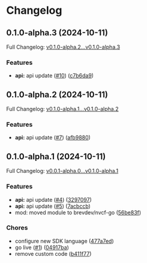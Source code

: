 # Changelog

## 0.1.0-alpha.3 (2024-10-11)

Full Changelog: [v0.1.0-alpha.2...v0.1.0-alpha.3](https://github.com/NVIDIADemo/nvcf-go/compare/v0.1.0-alpha.2...v0.1.0-alpha.3)

### Features

* **api:** api update ([#10](https://github.com/NVIDIADemo/nvcf-go/issues/10)) ([c7b6da9](https://github.com/NVIDIADemo/nvcf-go/commit/c7b6da9d2941dc26373a5a24f45e2ee98f59fda6))

## 0.1.0-alpha.2 (2024-10-11)

Full Changelog: [v0.1.0-alpha.1...v0.1.0-alpha.2](https://github.com/NVIDIADemo/nvcf-go/compare/v0.1.0-alpha.1...v0.1.0-alpha.2)

### Features

* **api:** api update ([#7](https://github.com/NVIDIADemo/nvcf-go/issues/7)) ([afb9880](https://github.com/NVIDIADemo/nvcf-go/commit/afb9880f84a9a842630a910685b224da89884dff))

## 0.1.0-alpha.1 (2024-10-11)

Full Changelog: [v0.0.1-alpha.0...v0.1.0-alpha.1](https://github.com/NVIDIADemo/nvcf-go/compare/v0.0.1-alpha.0...v0.1.0-alpha.1)

### Features

* **api:** api update ([#4](https://github.com/NVIDIADemo/nvcf-go/issues/4)) ([3297097](https://github.com/NVIDIADemo/nvcf-go/commit/3297097de4179b1d97768f9c16966108bba2bfdf))
* **api:** api update ([#5](https://github.com/NVIDIADemo/nvcf-go/issues/5)) ([7acbccb](https://github.com/NVIDIADemo/nvcf-go/commit/7acbccb96a456a71a32d7a2dd3a37656fa3ebe56))
* mod: moved module to brevdev/nvcf-go ([56be83f](https://github.com/NVIDIADemo/nvcf-go/commit/56be83ffed34b856601b8db65ab4bd6a9ffc8779))


### Chores

* configure new SDK language ([477a7ed](https://github.com/NVIDIADemo/nvcf-go/commit/477a7edbcfd5f24b17b5f6475fa35eb4d0eef93d))
* go live ([#1](https://github.com/NVIDIADemo/nvcf-go/issues/1)) ([04917ba](https://github.com/NVIDIADemo/nvcf-go/commit/04917ba1419d6c3d31d3e9edbec3b38a6bd861d8))
* remove custom code ([b411f77](https://github.com/NVIDIADemo/nvcf-go/commit/b411f7751a6eb6f2ef073a6056d9ff204da2a2cc))
